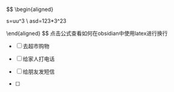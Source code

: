 $$
\begin{aligned}

s=uu^3 \\
asd=123*3^23

\end{aligned}
$$
点击公式查看如何在obsidian中使用latex进行换行


- [ ] 去超市购物
- [ ] 给家人打电话
- [ ] 给朋友发短信

- [ ] 